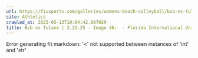```yaml
---
url: https://fiusports.com/galleries/womens-beach-volleyball/bvb-vs-tulane-2-25-25/image-46/355/62599
site: Athletics
crawled_at: 2025-05-13T10:04:42.987029
title: Bvb vs Tulane | 2.25.25 - Image 46:  - Florida International University
---
```


Error generating fit markdown: '<' not supported between instances of 'int' and 'str'